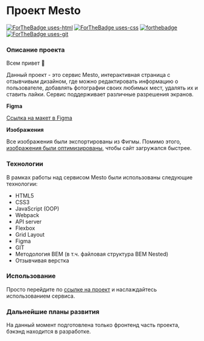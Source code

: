 # Проект Mesto
[![ForTheBadge uses-html](http://ForTheBadge.com/images/badges/uses-html.svg)](http://ForTheBadge.com)
[![ForTheBadge uses-css](http://ForTheBadge.com/images/badges/uses-css.svg)](http://ForTheBadge.com)
[![forthebadge](https://forthebadge.com/images/badges/uses-js.svg)](https://forthebadge.com)
[![ForTheBadge uses-git](http://ForTheBadge.com/images/badges/uses-git.svg)](https://GitHub.com/)

### Описание проекта
Всем привет :wave:

Данный проект - это сервис Mesto, интерактивная страница с отзывчивым дизайном, где можно редактировать информацию о пользователе, добавлять фотографии своих любимых мест, удалять их и ставить лайки.
Сервис поддерживает различные разрешения экранов.

**Figma**

[Ссылка на макет в Figma](https://www.figma.com/file/2cn9N9jSkmxD84oJik7xL7/JavaScript.-Sprint-4?node-id=0%3A1)

**Изображения**

Все изображения были экспортированы из Фигмы.
Помимо этого, [изображения были оптимизированы](https://tinypng.com/), чтобы сайт загружался быстрее.

### Технологии
В рамках работы над сервисом Mesto были использованы следующие технологии:
* HTML5
* CSS3
* JavaScript (OOP)
* Webpack
* API server
* Flexbox
* Grid Layout
* Figma
* GIT
* Методология BEM (в т.ч. файловая структура BEM Nested)
* Отзывчивая верстка

### Использование
Просто перейдите по [ссылке на проект](https://dronoti.github.io/mesto/) и наслаждайтесь использованием сервиса.

### Дальнейшие планы развития
На данный момент подготовлена только фронтенд часть проекта, бэкэнд находится в разработке.
